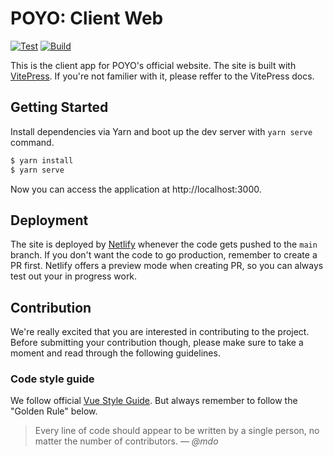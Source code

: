 # POYO: Client Web

[![Test](https://github.com/poyo-fc/poyo-client-web/actions/workflows/test.yml/badge.svg)](https://github.com/poyo-fc/poyo-client-web/actions/workflows/test.yml)
[![Build](https://github.com/poyo-fc/poyo-client-web/actions/workflows/build.yml/badge.svg)](https://github.com/poyo-fc/poyo-client-web/actions/workflows/build.yml)

This is the client app for POYO's official website. The site is built with [VitePress](https://vitepress.vuejs.org/). If you're not familier with it, please reffer to the VitePress docs.

## Getting Started

Install dependencies via Yarn and boot up the dev server with `yarn serve` command.

```bash
$ yarn install
$ yarn serve
```

Now you can access the application at http://localhost:3000.

## Deployment

The site is deployed by [Netlify](https://www.netlify.com/) whenever the code gets pushed to the `main` branch. If you don't want the code to go production, remember to create a PR first. Netlify offers a preview mode when creating PR, so you can always test out your in progress work.

## Contribution

We're really excited that you are interested in contributing to the project. Before submitting your contribution though, please make sure to take a moment and read through the following guidelines.

### Code style guide

We follow official [Vue Style Guide](https://vuejs.org/style-guide/). But always remember to follow the "Golden Rule" below.

> Every line of code should appear to be written by a single person, no matter the number of contributors.
> &mdash; <cite>@mdo</cite>
